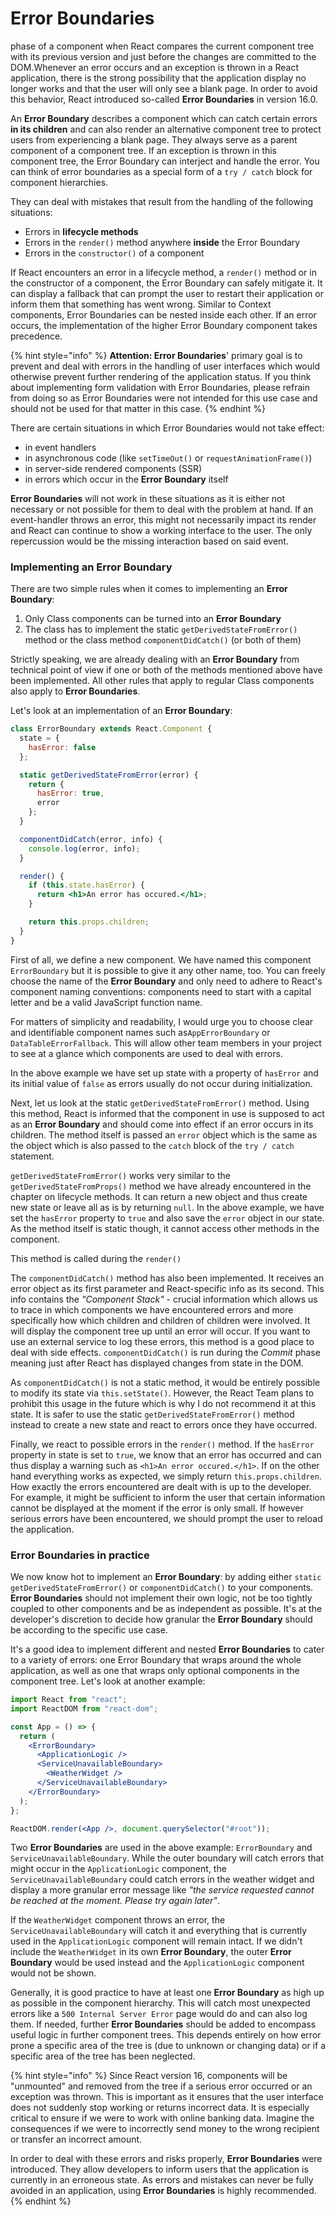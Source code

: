 # Error Boundaries

phase of a component when React compares the current component tree with its previous version and just before the changes are committed to the DOM.Whenever an error occurs and an exception is thrown in a React application, there is the strong possibility that the application display no longer works and that the user will only see a blank page. In order to avoid this behavior, React introduced so-called **Error Boundaries** in version 16.0.

An **Error Boundary** describes a component which can catch certain errors **in its children** and can also render an alternative component tree to protect users from experiencing a blank page. They always serve as a parent component of a component tree. If an exception is thrown in this component tree, the Error Boundary can interject and handle the error. You can think of error boundaries as a special form of a `try / catch` block for component hierarchies.

They can deal with mistakes that result from the handling of the following situations:

- Errors in **lifecycle methods**
- Errors in the `render()` method anywhere **inside** the Error Boundary
- Errors in the `constructor()` of a component

If React encounters an error in a lifecycle method, a `render()` method or in the constructor of a component, the Error Boundary can safely mitigate it. It can display a fallback that can prompt the user to restart their application or inform them that something has went wrong. Similar to Context components, Error Boundaries can be nested inside each other. If an error occurs, the implementation of the higher Error Boundary component takes precedence.

{% hint style="info" %}
**Attention: Error Boundaries**' primary goal is to prevent and deal with errors in the handling of user interfaces which would otherwise prevent further rendering of the application status. If you think about implementing form validation with Error Boundaries, please refrain from doing so as Error Boundaries were not intended for this use case and should not be used for that matter in this case.
{% endhint %}

There are certain situations in which Error Boundaries would not take effect:

- in event handlers
- in asynchronous code \(like `setTimeOut()` or `requestAnimationFrame()`\)
- in server-side rendered components \(SSR\)
- in errors which occur in the **Error Boundary** itself

**Error Boundaries** will not work in these situations as it is either not necessary or not possible for them to deal with the problem at hand. If an event-handler throws an error, this might not necessarily impact its render and React can continue to show a working interface to the user. The only repercussion would be the missing interaction based on said event.

### Implementing an Error Boundary

There are two simple rules when it comes to implementing an **Error Boundary**:

1. Only Class components can be turned into an **Error Boundary**
2. The class has to implement the static `getDerivedStateFromError()` method or the class method `componentDidCatch()` \(or both of them\)

Strictly speaking, we are already dealing with an **Error Boundary** from technical point of view if one or both of the methods mentioned above have been implemented. All other rules that apply to regular Class components also apply to **Error Boundaries**.

Let's look at an implementation of an **Error Boundary**:

```jsx
class ErrorBoundary extends React.Component {
  state = {
    hasError: false
  };

  static getDerivedStateFromError(error) {
    return {
      hasError: true,
      error
    };
  }

  componentDidCatch(error, info) {
    console.log(error, info);
  }

  render() {
    if (this.state.hasError) {
      return <h1>An error has occured.</h1>;
    }

    return this.props.children;
  }
}
```

First of all, we define a new component. We have named this component `ErrorBoundary` but it is possible to give it any other name, too. You can freely choose the name of the **Error Boundary** and only need to adhere to React's component naming conventions: components need to start with a capital letter and be a valid JavaScript function name.

For matters of simplicity and readability, I would urge you to choose clear and identifiable component names such as`AppErrorBoundary` or `DataTableErrorFallback`. This will allow other team members in your project to see at a glance which components are used to deal with errors.

In the above example we have set up state with a property of `hasError` and its initial value of `false` as errors usually do not occur during initialization.

Next, let us look at the static `getDerivedStateFromError()` method. Using this method, React is informed that the component in use is supposed to act as an **Error Boundary** and should come into effect if an error occurs in its children. The method itself is passed an `error` object which is the same as the object which is also passed to the `catch` block of the `try / catch` statement.

`getDerivedStateFromError()` works very similar to the `getDerivedStateFromProps()` method we have already encountered in the chapter on lifecycle methods. It can return a new object and thus create new state or leave all as is by returning `null`. In the above example, we have set the `hasError` property to `true` and also save the `error` object in our state. As the method itself is static though, it cannot access other methods in the component.

This method is called during the `render()`

The `componentDidCatch()` method has also been implemented. It receives an error object as its first parameter and React-specific info as its second. This info contains the _"Component Stack"_ - crucial information which allows us to trace in which components we have encountered errors and more specifically how which children and children of children were involved. It will display the component tree up until an error will occur. If you want to use an external service to log these errors, this method is a good place to deal with side effects. `componentDidCatch()` is run during the _Commit_ phase meaning just after React has displayed changes from state in the DOM.

As `componentDidCatch()` is not a static method, it would be entirely possible to modify its state via `this.setState()`. However, the React Team plans to prohibit this usage in the future which is why I do not recommend it at this state. It is safer to use the static `getDerivedStateFromError()` method instead to create a new state and react to errors once they have occurred.

Finally, we react to possible errors in the `render()` method. If the `hasError` property in state is set to `true`, we know that an error has occurred and can thus display a warning such as `<h1>An error occured.</h1>`. If on the other hand everything works as expected, we simply return `this.props.children`. How exactly the errors encountered are dealt with is up to the developer. For example, it might be sufficient to inform the user that certain information cannot be displayed at the moment if the error is only small. If however serious errors have been encountered, we should prompt the user to reload the application.

### Error Boundaries in practice

We now know hot to implement an **Error Boundary**: by adding either `static getDerivedStateFromError()` or `componentDidCatch()` to your components. **Error Boundaries** should not implement their own logic, not be too tightly coupled to other components and be as independent as possible. It's at the developer's discretion to decide how granular the **Error Boundary** should be according to the specific use case.

It's a good idea to implement different and nested **Error Boundaries** to cater to a variety of errors: one Error Boundary that wraps around the whole application, as well as one that wraps only optional components in the component tree. Let's look at another example:

```jsx
import React from "react";
import ReactDOM from "react-dom";

const App = () => {
  return (
    <ErrorBoundary>
      <ApplicationLogic />
      <ServiceUnavailableBoundary>
        <WeatherWidget />
      </ServiceUnavailableBoundary>
    </ErrorBoundary>
  );
};

ReactDOM.render(<App />, document.querySelector("#root"));
```

Two **Error Boundaries** are used in the above example: `ErrorBoundary` and `ServiceUnavailableBoundary`. While the outer boundary will catch errors that might occur in the `ApplicationLogic` component, the `ServiceUnavailableBoundary` could catch errors in the weather widget and display a more granular error message like _"the service requested cannot be reached at the moment. Please try again later"_.

If the `WeatherWidget` component throws an error, the `ServiceUnavailableBoundary` will catch it and everything that is currently used in the `ApplicationLogic` component will remain intact. If we didn't include the `WeatherWidget` in its own **Error Boundary**, the outer **Error Boundary** would be used instead and the `ApplicationLogic` component would not be shown.

Generally, it is good practice to have at least one **Error Boundary** as high up as possible in the component hierarchy. This will catch most unexpected errors like a `500 Internal Server Error` page would do and can also log them. If needed, further **Error Boundaries** should be added to encompass useful logic in further component trees. This depends entirely on how error prone a specific area of the tree is \(due to unknown or changing data\) or if a specific area of the tree has been neglected.

{% hint style="info" %}
Since React version 16, components will be "unmounted" and removed from the tree if a serious error occurred or an exception was thrown. This is important as it ensures that the user interface does not suddenly stop working or returns incorrect data. It is especially critical to ensure if we were to work with online banking data. Imagine the consequences if we were to incorrectly send money to the wrong recipient or transfer an incorrect amount.

In order to deal with these errors and risks properly, **Error Boundaries** were introduced. They allow developers to inform users that the application is currently in an erroneous state. As errors and mistakes can never be fully avoided in an application, using **Error Boundaries** is highly recommended.
{% endhint %}
